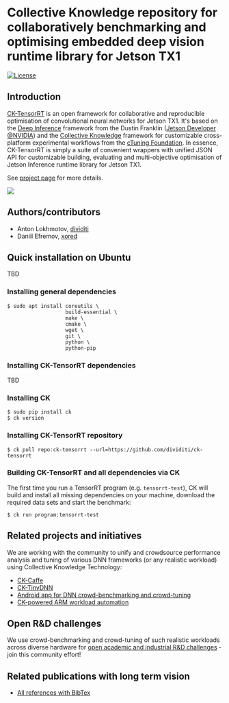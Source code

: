 # Collective Knowledge repository for collaboratively benchmarking and optimising embedded deep vision runtime library for Jetson TX1

[![License](https://img.shields.io/badge/License-BSD%203--Clause-blue.svg)](https://opensource.org/licenses/BSD-3-Clause)

## Introduction

[CK-TensorRT](https://github.com/dividiti/ck-tensorrt) is an open framework for
collaborative and reproducible optimisation of convolutional neural networks for Jetson TX1.
It's based on the [Deep Inference](https://github.com/dusty-nv/jetson-inference) framework from the
Dustin Franklin ([Jetson Developer @NVIDIA](https://github.com/dusty-nv)) and
the [Collective Knowledge](http://cknowledge.org) framework for customizable
cross-platform experimental workflows
 from the [cTuning Foundation](http://ctuning.org). In essence, CK-TensorRT 
is simply a suite of convenient wrappers with unified JSON API 
for customizable building, evaluating and multi-objective optimisation 
of Jetson Inference runtime library for Jetson TX1.

See [project page](http://cKnowledge.org/ai) for more details.

![](http://cKnowledge.org/images/ai-cloud-resize.png)

## Authors/contributors

* Anton Lokhmotov, [dividiti](http://dividiti.com)
* Daniil Efremov, [xored](http://xored.com)

## Quick installation on Ubuntu

TBD

### Installing general dependencies

```
$ sudo apt install coreutils \
                   build-essential \
                   make \
                   cmake \
                   wget \
                   git \
                   python \
                   python-pip
```

### Installing CK-TensorRT dependencies
TBD

### Installing CK

```
$ sudo pip install ck
$ ck version
```

### Installing CK-TensorRT repository

```
$ ck pull repo:ck-tensorrt --url=https://github.com/dividiti/ck-tensorrt
```

### Building CK-TensorRT and all dependencies via CK

The first time you run a TensorRT program (e.g. `tensorrt-test`), CK will
build and install all missing dependencies on your machine,
download the required data sets and start the benchmark:

```
$ ck run program:tensorrt-test
```

## Related projects and initiatives

We are working with the community to unify and crowdsource performance analysis 
and tuning of various DNN frameworks (or any realistic workload) 
using Collective Knowledge Technology:
* [CK-Caffe](https://github.com/dividiti/ck-caffe)
* [CK-TinyDNN](https://github.com/ctuning/ck-tiny-dnn)
* [Android app for DNN crowd-benchmarking and crowd-tuning](https://play.google.com/store/apps/details?id=openscience.crowdsource.video.experiments)
* [CK-powered ARM workload automation](https://github.com/ctuning/ck-wa)

## Open R&D challenges

We use crowd-benchmarking and crowd-tuning of such realistic workloads across diverse hardware for 
[open academic and industrial R&D challenges](https://github.com/ctuning/ck/wiki/Research-and-development-challenges.mediawiki) - 
join this community effort!

## Related publications with long term vision

* <a href="https://github.com/ctuning/ck/wiki/Publications">All references with BibTex</a>
